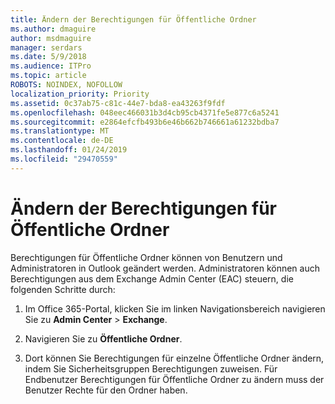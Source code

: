 ```yaml
---
title: Ändern der Berechtigungen für Öffentliche Ordner
ms.author: dmaguire
author: msdmaguire
manager: serdars
ms.date: 5/9/2018
ms.audience: ITPro
ms.topic: article
ROBOTS: NOINDEX, NOFOLLOW
localization_priority: Priority
ms.assetid: 0c37ab75-c81c-44e7-bda8-ea43263f9fdf
ms.openlocfilehash: 048eec466031b3d4cb95cb4371fe5e877c6a5241
ms.sourcegitcommit: e2864efcfb493b6e46b662b746661a61232bdba7
ms.translationtype: MT
ms.contentlocale: de-DE
ms.lasthandoff: 01/24/2019
ms.locfileid: "29470559"
---
```

# <a name="changing-public-folder-permissions"></a>Ändern der Berechtigungen für Öffentliche Ordner

Berechtigungen für Öffentliche Ordner können von Benutzern und Administratoren in Outlook geändert werden. Administratoren können auch Berechtigungen aus dem Exchange Admin Center (EAC) steuern, die folgenden Schritte durch:
  
1. Im Office 365-Portal, klicken Sie im linken Navigationsbereich navigieren Sie zu **Admin Center** \> **Exchange**.
    
2. Navigieren Sie zu **Öffentliche Ordner**.
    
3. Dort können Sie Berechtigungen für einzelne Öffentliche Ordner ändern, indem Sie Sicherheitsgruppen Berechtigungen zuweisen. Für Endbenutzer Berechtigungen für Öffentliche Ordner zu ändern muss der Benutzer Rechte für den Ordner haben.
    

